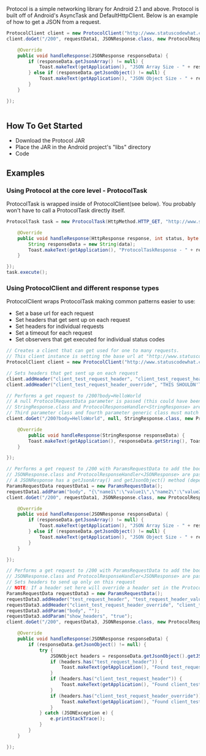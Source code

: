 Protocol is a simple networking library for Android 2.1 and above. Protocol is built off of Android's AsyncTask and DefaultHttpClient. Below is an example of how to get a JSON from a request.

```` java
ProtocolClient client = new ProtocolClient("http://www.statuscodewhat.com");
client.doGet("/200", requestData1, JSONResponse.class, new ProtocolResponseHandler<JSONResponse>() {

	@Override
	public void handleResponse(JSONResponse responseData) {
		if (responseData.getJsonArray() != null) {
			Toast.makeText(getApplication(), "JSON Array Size - " + responseData.getJsonArray().length(), Toast.LENGTH_SHORT).show();
		} else if (responseData.getJsonObject() != null) {
			Toast.makeText(getApplication(), "JSON Object Size - " + responseData.getJsonObject().length(), Toast.LENGTH_SHORT).show();
		}
	}

});
		
````

## How To Get Started
- Download the Protocol JAR
- Place the JAR in the Android project's "libs" directory
- Code

## Examples

### Using Protocol at the core level - ProtocolTask
ProtocolTask is wrapped inside of ProtocolClient(see below). You probably won't have to call a ProtocolTask directly itself.
```` java
ProtocolTask task = new ProtocolTask(HttpMethod.HTTP_GET, "http://www.statuscodewhat.com/200?body=HelloWorld", null, new ProtocolGotResponse() {

	@Override
	public void handleResponse(HttpResponse response, int status, byte[] data) {
		String responseData = new String(data);
		Toast.makeText(getApplication(), "ProtocolTaskResponse - " + responseData, Toast.LENGTH_SHORT).show();
	}

});
task.execute();
````

### Using ProtocolClient and different response types
ProtocolClient wraps ProtocolTask making common patterns easier to use:
- Set a base url for each request
- Set headers that get sent up on each request
- Set headers for individual requests
- Set a timeout for each request
- Set observers that get executed for individual status codes

```` java
// Creates a client that can get used for one to many requests.
// This client instance is setting the base url at "http://www.statuscodewhat.com"
ProtocolClient client = new ProtocolClient("http://www.statuscodewhat.com");

// Sets headers that get sent up on each request
client.addHeader("client_test_request_header", "client_test_request_header_value");
client.addHeader("client_test_request_header_override", "THIS SHOULDN'T SHOW");

// Performs a get request to /200?body=HelloWorld
// A null ProtocolRequestData parameter is passed (this could have been used to pass in the query param - see following doGet)
// StringResponse.class and ProtocolResponseHandler<StringResponse> are passed in to create a String response handler
// Third parameter class and fourth parameter generic class must match
client.doGet("/200?body=HelloWorld", null, StringResponse.class, new ProtocolResponseHandler<StringResponse>() {

	@Override
		public void handleResponse(StringResponse responseData) {
		Toast.makeText(getApplication(), responseData.getString(), Toast.LENGTH_SHORT).show();
	}

});

// Performs a get request to /200 with ParamsRequestData to add the body parameter
// JSONResponse.class and ProtocolResponseHandler<JSONResponse> are passed in to create a JSON response handler
// A JSONResponse has a getJsonArray() and getJsonObject() method (depending on what the resonse returns)
ParamsRequestData requestData1 = new ParamsRequestData();
requestData1.addParam("body", "{\"name1\":\"value1\",\"name2\":\"value2\",\"name3\":\"value3\"}");
client.doGet("/200", requestData1, JSONResponse.class, new ProtocolResponseHandler<JSONResponse>() {

	@Override
	public void handleResponse(JSONResponse responseData) {
		if (responseData.getJsonArray() != null) {
			Toast.makeText(getApplication(), "JSON Array Size - " + responseData.getJsonArray().length(), Toast.LENGTH_SHORT).show();
		} else if (responseData.getJsonObject() != null) {
			Toast.makeText(getApplication(), "JSON Object Size - " + responseData.getJsonObject().length(), Toast.LENGTH_SHORT).show();
		}
	}

});

// Performs a get request to /200 with ParamsRequestData to add the body parameter
// JSONResponse.class and ProtocolResponseHandler<JSONResponse> are passed in to create a JSON response handler
// Sets headers to send up only on this request
// NOTE: If a header set here will override a header set in the ProtocolClient
ParamsRequestData requestData3 = new ParamsRequestData();
requestData3.addHeader("test_request_header", "test_request_header_value");
requestData3.addHeader("client_test_request_header_override", "client_test_request_header_override_value");
requestData3.addParam("body", "");
requestData3.addParam("show_headers", "true");
client.doGet("/200", requestData3, JSONResponse.class, new ProtocolResponseHandler<JSONResponse>() {

	@Override
	public void handleResponse(JSONResponse responseData) {
		if (responseData.getJsonObject() != null) {
			try {
				JSONObject headers = responseData.getJsonObject().getJSONObject("headers");
				if (headers.has("test_request_header")) {
					Toast.makeText(getApplication(), "Found test_request_header - " + headers.getString("test_request_header"), Toast.LENGTH_SHORT).show();
				}
				if (headers.has("client_test_request_header")) {
					Toast.makeText(getApplication(), "Found client_test_request_header - " + headers.getString("client_test_request_header"), Toast.LENGTH_SHORT).show();
				}
				if (headers.has("client_test_request_header_override")) {
					Toast.makeText(getApplication(), "Found client_test_request_header_override - " + headers.getString("client_test_request_header_override"), Toast.LENGTH_SHORT).show();
				}
			} catch (JSONException e) {
				e.printStackTrace();
			}
		}
	}

});

````
